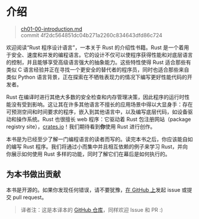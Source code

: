 # 介绍

> [ch01-00-introduction.md](https://github.com/rust-lang/book/blob/master/second-edition/src/ch01-00-introduction.md)
> <br>
> commit 4f2dc564851dc04b271a2260c834643dfd86c724

欢迎阅读“Rust 程序设计语言”，一本关于 Rust 的介绍性书籍。Rust 是一个着用于安全、速度和并发的编程语言。它的设计不仅可以使程序获得性能和对底层语言的控制，并且能够享受高级语言强大的抽象能力。这些特性使得 Rust 适合那些有类似 C 语言经验并正在寻找一个更安全的替代者的程序员，同时也适合那些来自类似 Python 语言背景，正在探索在不牺牲表现力的情况下编写更好性能代码的开发者。

Rust 在编译时进行其绝大多数的安全检查和内存管理决策，因此程序的运行时性能没有受到影响。这让其在许多其他语言不擅长的应用场景中得以大显身手：存在可预测空间和时间要求的程序，嵌入到其他语言中，以及编写底层代码，如设备驱动和操作系统。Rust 也很擅长 web 程序：它驱动着 Rust 包注册网站（package
registry site），[crates.io]！我们期待看到**你**使用 Rust 进行创作。

[crates.io]: https://crates.io/

本书是为已经至少了解一门编程语言的读者而写的。读完本书之后，你应该能自如的编写 Rust 程序。我们将通过小而集中并且相互依赖的例子来学习 Rust，并向你展示如何使用 Rust 多样的功能，同时了解它们在幕后是如何执行的。

## 为本书做出贡献

本书是开源的。如果你发现任何错误，请不要犹豫，[在 GitHub 上][on GitHub]发起 issue 或提交 pull request。

[on GitHub]: https://github.com/rust-lang/book

> 译者注：这是本译本的 [GitHub 仓库][trpl-zh-cn]，同样欢迎 Issue 和 PR :)

[trpl-zh-cn]: https://github.com/KaiserY/trpl-zh-cn